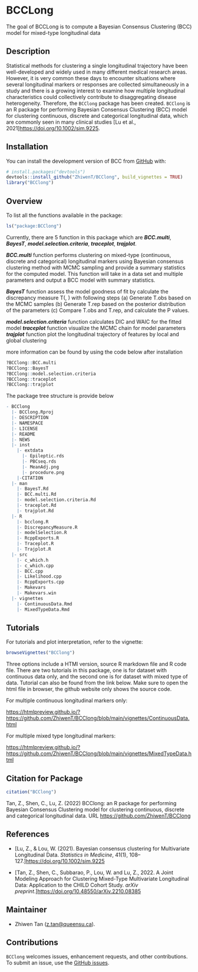 
<!-- README.md is generated from README.Rmd. Please edit that file -->

# BCCLong

<!-- badges: start -->
<!-- badges: end -->

The goal of BCCLong is to compute a Bayesian Consensus Clustering (BCC)
model for mixed-type longitudinal data

## Description

Statistical methods for clustering a single longitudinal trajectory have
been well-developed and widely used in many different medical research
areas. However, it is very common these days to encounter situations
where several longitudinal markers or responses are collected
simultaneously in a study and there is a growing interest to examine how
multiple longitudinal characteristics could collectively contribute to
disaggregating disease heterogeneity. Therefore, the `BCClong` package
has been created. `BCClong` is an R package for performing Bayesian
Consensus Clustering (BCC) model for clustering continuous, discrete and
categorical longitudinal data, which are commonly seen in many clinical
studies \[Lu et al., 2021\]<https://doi.org/10.1002/sim.9225>.

## Installation

You can install the development version of BCC from
[GitHub](https://github.com/) with:

``` r
# install.packages("devtools")
devtools::install_github("ZhiwenT/BCClong", build_vignettes = TRUE)
library("BCClong")
```

## Overview

To list all the functions available in the package:

``` r
ls("package:BCClong")
```

Currently, there are 5 function in this package which are
***BCC.multi***, ***BayesT***, ***model.selection.criteria***,
***traceplot***, ***trajplot***.

***BCC.multi*** function performs clustering on mixed-type (continuous,
discrete and categorical) longitudinal markers using Bayesian consensus
clustering method with MCMC sampling and provide a summary statistics
for the computed model. This function will take in a data set and
multiple parameters and output a BCC model with summary statistics.

***BayesT*** function assess the model goodness of fit by calculate the
discrepancy measure T(, ) with following steps (a) Generate T.obs based
on the MCMC samples (b) Generate T.rep based on the posterior
distribution of the parameters (c) Compare T.obs and T.rep, and
calculate the P values.

***model.selection.criteria*** function calculates DIC and WAIC for the
fitted model ***traceplot*** function visualize the MCMC chain for model
parameters ***trajplot*** function plot the longitudinal trajectory of
features by local and global clustering

more information can be found by using the code below after installation

``` r
?BCClong::BCC.multi
?BCClong::BayesT
?BCClong::model.selection.criteria
?BCClong::traceplot
?BCClong::trajplot
```

The package tree structure is provide below

``` r
- BCClong
  |- BCClong.Rproj
  |- DESCRIPTION
  |- NAMESPACE
  |- LICENSE
  |- README
  |- NEWS
  |- inst
    |- extdata
      |- Epileptic.rds
      |- PBCseq.rds
      |- MeanAdj.png
      |- procedure.png
    |-CITATION
  |- man
    |- BayesT.Rd
    |- BCC.multi.Rd
    |- model.selection.criteria.Rd
    |- traceplot.Rd
    |- trajplot.Rd
  |- R
    |- bcclong.R
    |- DiscrepancyMeasure.R
    |- modelSelection.R
    |- RcppExports.R
    |- Traceplot.R
    |- Trajplot.R
  |- src
    |- c_which.h
    |- c_which.cpp
    |- BCC.cpp
    |- Likelihood.cpp
    |- RcppExports.cpp
    |- Makevars
    |- Makevars.win
  |- vignettes
    |- ContinuousData.Rmd
    |- MixedTypeData.Rmd
```

## Tutorials

For tutorials and plot interpretation, refer to the vignette:

``` r
browseVignettes("BCClong")
```

Three options include a HTMl version, source R markdown file and R code
file. There are two tutorials in this package, one is for dataset with
continuous data only, and the second one is for dataset with mixed type
of data. Tutorial can also be found from the link below. Make sure to
open the html file in browser, the github website only shows the source
code.

For multiple continuous longitudinal markers only:

<https://htmlpreview.github.io/?https://github.com/ZhiwenT/BCClong/blob/main/vignettes/ContinuousData.html>

For multiple mixed type longitudinal markers:

<https://htmlpreview.github.io/?https://github.com/ZhiwenT/BCClong/blob/main/vignettes/MixedTypeData.html>

## Citation for Package

``` r
citation("BCClong")
```

Tan, Z., Shen, C., Lu, Z. (2022) BCClong: an R package for performing
Bayesian Consensus Clustering model for clustering continuous, discrete
and categorical longitudinal data. URL
<https://github.com/ZhiwenT/BCClong>

## References

- \[Lu, Z., & Lou, W. (2021). Bayesian consensus clustering for
  Multivariate Longitudinal Data. *Statistics in Medicine*, 41(1),
  108–127.\]<https://doi.org/10.1002/sim.9225>

- \[Tan, Z., Shen, C., Subbarao, P., Lou, W. and Lu, Z., 2022. A Joint
  Modeling Approach for Clustering Mixed-Type Multivariate Longitudinal
  Data: Application to the CHILD Cohort Study. *arXiv
  preprint*.\]<https://doi.org/10.48550/arXiv.2210.08385>

## Maintainer

- Zhiwen Tan (<z.tan@queensu.ca>).

## Contributions

`BCClong` welcomes issues, enhancement requests, and other
contributions. To submit an issue, use the [GitHub
issues](https://github.com/ZhiwenT/BCClong/issues).
